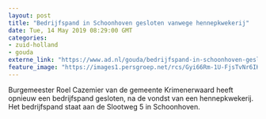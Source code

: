 ```yaml
---
layout: post
title: "Bedrijfspand in Schoonhoven gesloten vanwege hennepkwekerij"
date: Tue, 14 May 2019 08:29:00 GMT
categories: 
- zuid-holland 
- gouda 
externe_link: "https://www.ad.nl/gouda/bedrijfspand-in-schoonhoven-gesloten-vanwege-hennepkwekerij~a124c031/"
feature_image: "https://images1.persgroep.net/rcs/Gyi66Rm-1U-FjsTvNr6IK9eq4Z4/diocontent/148335122/_fitwidth/400/?appId=21791a8992982cd8da851550a453bd7f&quality=0.7"
---
```


Burgemeester Roel Cazemier van de gemeente Krimenerwaard heeft opnieuw een bedrijfspand gesloten, na de vondst van een hennepkwekerij. Het bedrijfspand staat aan de Slootweg 5 in Schoonhoven.

